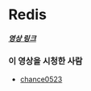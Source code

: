 # Redis

##### [영상 링크](https://youtu.be/Gimv7hroM8A)

### 이 영상을 시청한 사람

- [chance0523](https://github.com/chance0523)
